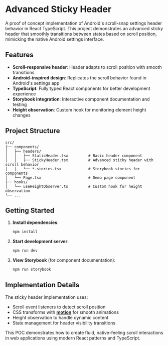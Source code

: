 # Advanced Sticky Header

A proof of concept implementation of Android's scroll-snap settings header behavior in React TypeScript. This project demonstrates an advanced sticky header that smoothly transitions between states based on scroll position, mimicking the native Android settings interface.

## Features

- **Scroll-responsive header**: Header adapts to scroll position with smooth transitions
- **Android-inspired design**: Replicates the scroll behavior found in Android's settings app
- **TypeScript**: Fully typed React components for better development experience
- **Storybook integration**: Interactive component documentation and testing
- **Height observation**: Custom hook for monitoring element height changes

## Project Structure

```
src/
├── components/
│   ├── headers/
│   │   ├── StaticHeader.tsx         # Basic header component
│   │   ├── StickyHeader.tsx         # Advanced sticky header with scroll behavior
│   │   └── *.stories.tsx            # Storybook stories for components
│   └── Page.tsx                     # Demo page component
├── hooks/
│   └── useHeightObserver.ts         # Custom hook for height observation
└── ...
```

## Getting Started

1. **Install dependencies**:
   ```bash
   npm install
   ```

2. **Start development server**:
   ```bash
   npm run dev
   ```

3. **View Storybook** (for component documentation):
   ```bash
   npm run storybook
   ```

## Implementation Details

The sticky header implementation uses:
- Scroll event listeners to detect scroll position
- CSS transforms with [**motion**](https://motion.dev/) for smooth animations
- Height observation to handle dynamic content
- State management for header visibility transitions

This POC demonstrates how to create fluid, native-feeling scroll interactions in web applications using modern React patterns and TypeScript.
